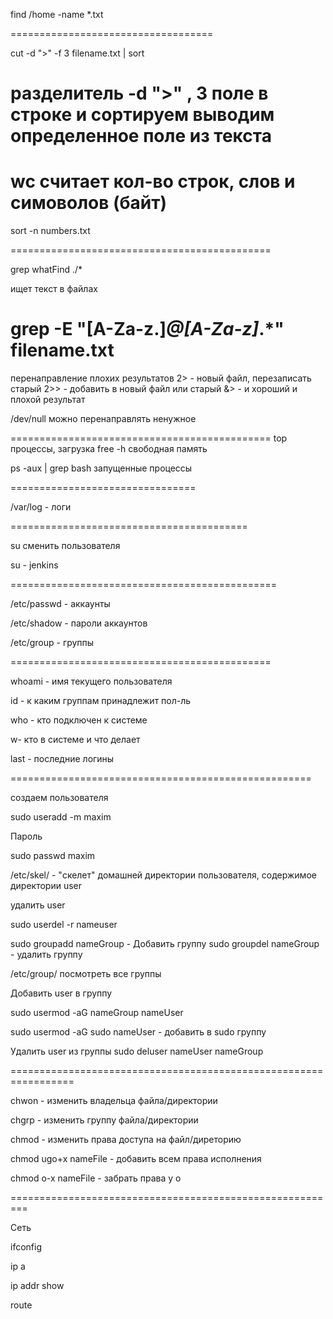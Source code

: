 find /home -name *.txt

===================================

cut -d ">" -f 3 filename.txt | sort

разделитель -d ">" , 3 поле в строке и сортируем
выводим определенное поле из текста
====================================================

wc 
считает кол-во строк, слов и симоволов (байт)
==============================================

sort -n numbers.txt 

=============================================

grep whatFind ./*

ищет текст в файлах

grep -E "[A-Za-z\.]*@[A-Za-z]*.*" filename.txt
============================================

 перенаправление плохих результатов
2> - новый файл, перезаписать старый
2>> - добавить в новый файл или старый
&> - и хороший и плохой результат

/dev/null можно перенаправлять ненужное

=============================================
top процессы, загрузка
free -h свободная память

ps -aux | grep bash
запущенные процессы

================================

/var/log - логи

=========================================

su сменить пользователя

su - jenkins

==============================================

/etc/passwd - аккаунты

/etc/shadow - пароли аккаунтов

/etc/group - группы

=============================================

whoami - имя текущего пользователя

id - к каким группам принадлежит пол-ль

who - кто подключен к системе

w- кто в системе и что делает

last - последние логины

====================================================

создаем пользователя

sudo useradd -m maxim

Пароль

sudo passwd maxim

/etc/skel/ - "скелет" домашней директории пользователя, содержимое директории user

удалить user

sudo userdel -r nameuser

sudo groupadd nameGroup - Добавить группу
sudo groupdel nameGroup - удалить группу

/etc/group/ посмотреть все группы

Добавить user в группу

sudo usermod -aG nameGroup nameUser

sudo usermod -aG sudo nameUser - добавить в sudo группу

Удалить user из группы
sudo deluser nameUser nameGroup

=================================================================

chwon - изменить владельца файла/директории

chgrp - изменить группу файла/директории

chmod - изменить права доступа на файл/диреторию

chmod ugo+x nameFile - добавить всем права исполнения

chmod o-x nameFile - забрать права у о

=========================================================

Сеть

ifconfig

ip a

ip addr show

route








